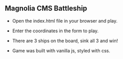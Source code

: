## Magnolia CMS Battleship

- Open the index.html file in your browser and play.
- Enter the coordinates in the form to play.
- There are 3 ships on the board, sink all 3 and win!

- Game was built with vanilla js, styled with css.